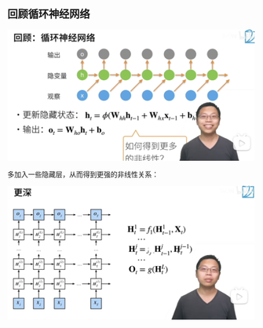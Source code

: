 ## 回顾循环神经网络

![](03-Deep-Recurrent-Neural-Network.assets/image-20221108161353993.png)

多加入一些隐藏层，从而得到更强的非线性关系：

![](03-Deep-Recurrent-Neural-Network.assets/image-20221108162124530.png)









